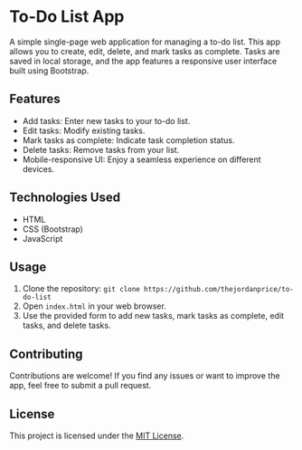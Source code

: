 # To-Do List App

A simple single-page web application for managing a to-do list. This app allows you to create, edit, delete, and mark tasks as complete. Tasks are saved in local storage, and the app features a responsive user interface built using Bootstrap.

## Features

- Add tasks: Enter new tasks to your to-do list.
- Edit tasks: Modify existing tasks.
- Mark tasks as complete: Indicate task completion status.
- Delete tasks: Remove tasks from your list.
- Mobile-responsive UI: Enjoy a seamless experience on different devices.

## Technologies Used

- HTML
- CSS (Bootstrap)
- JavaScript

## Usage

1. Clone the repository: `git clone https://github.com/thejordanprice/to-do-list`
2. Open `index.html` in your web browser.
3. Use the provided form to add new tasks, mark tasks as complete, edit tasks, and delete tasks.

## Contributing

Contributions are welcome! If you find any issues or want to improve the app, feel free to submit a pull request.

## License

This project is licensed under the [MIT License](LICENSE).
